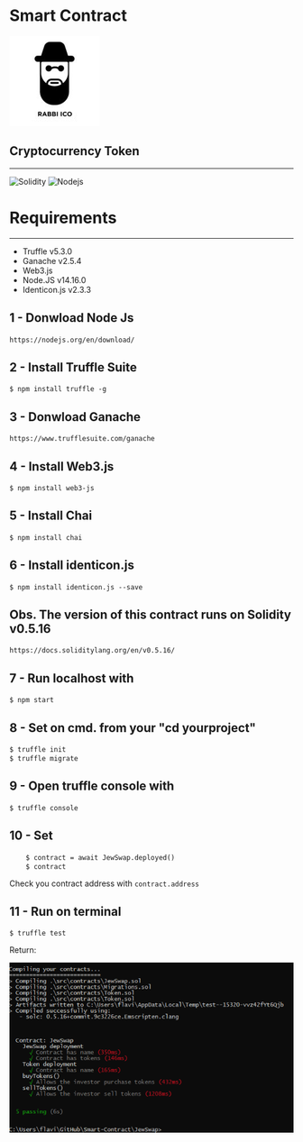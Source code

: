 # Smart Contract

![Screenshot](https://github.com/flavioepimentel/Smart-Contract/blob/main/JewSwap/src/logo.png)

## Cryptocurrency Token
------
![Solidity](https://img.shields.io/badge/-Solidity-363636?style=flat-square&logo=Solidity)
![Nodejs](https://img.shields.io/badge/-Nodejs-339933?style=flat-square&logo=Node.js&logoColor=white)

# Requirements 
-----------------
* Truffle v5.3.0 
* Ganache v2.5.4
* Web3.js
* Node.JS v14.16.0
* Identicon.js v2.3.3

1 - Donwload Node Js
---------
```
https://nodejs.org/en/download/
```

2 - Install Truffle Suite
---------
```
$ npm install truffle -g
```

3 - Donwload Ganache
---------
```
https://www.trufflesuite.com/ganache
```

4 - Install Web3.js
---------
```
$ npm install web3-js
```

5 - Install Chai 
---------
```
$ npm install chai
```

6 - Install identicon.js
---------
```
$ npm install identicon.js --save
```

Obs. The version of this contract runs on Solidity v0.5.16
---------
```
https://docs.soliditylang.org/en/v0.5.16/
```

7 - Run localhost with 
---------
```
$ npm start
```

8 - Set on cmd. from your "cd yourproject" 
---------
```
$ truffle init
$ truffle migrate
```
9 - Open truffle console with 
---------
```
$ truffle console
```

10 - Set 
---------
```
	$ contract = await JewSwap.deployed()
	$ contract
```

Check you contract address with ``contract.address`` 

11 - Run on terminal
---------
```
$ truffle test
```
Return:

![Screenshot](https://github.com/flavioepimentel/Smart-Contract/blob/main/test.png)



